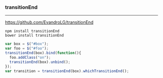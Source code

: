 ### transitionEnd
---
https://github.com/EvandroLG/transitionEnd

```
npm install transitionEnd
bower install transitionEnd
```

```js
var box = $("#box");
var foo = $("#foo");
transitionEnd(box).bind(function(){
  foo.addClass("on");
  transitionEnd(box).unbind();
});
var transition = transitionEnd(box).whichTransitionEnd();

```

```
```

